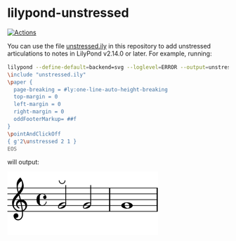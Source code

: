# lilypond-unstressed

[![Actions](https://github.com/nwhetsell/lilypond-unstressed/workflows/CI/badge.svg)](https://github.com/nwhetsell/lilypond-unstressed/actions?workflow=CI)

You can use the file [unstressed.ily](unstressed.ily) in this repository to add unstressed
articulations to notes in LilyPond v2.14.0 or later. For example, running:

```sh
lilypond --define-default=backend=svg --loglevel=ERROR --output=unstressed - <<EOS
\include "unstressed.ily"
\paper {
  page-breaking = #ly:one-line-auto-height-breaking
  top-margin = 0
  left-margin = 0
  right-margin = 0
  oddFooterMarkup= ##f
}
\pointAndClickOff
{ g'2\unstressed 2 1 }
EOS
```

will output:

<img src="unstressed.svg">
